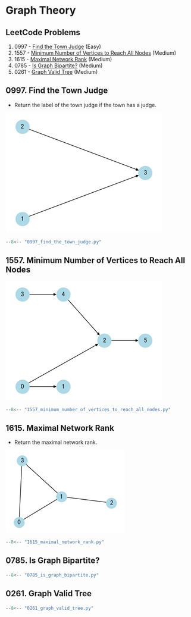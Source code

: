# Graph Theory

## LeetCode Problems

1. 0997 - [Find the Town Judge](https://leetcode.com/problems/find-the-town-judge/) (Easy)
2. 1557 - [Minimum Number of Vertices to Reach All Nodes](https://leetcode.com/problems/minimum-number-of-vertices-to-reach-all-nodes/) (Medium)
3. 1615 - [Maximal Network Rank](https://leetcode.com/problems/maximal-network-rank/) (Medium)
4. 0785 - [Is Graph Bipartite?](https://leetcode.com/problems/is-graph-bipartite/) (Medium)
5. 0261 - [Graph Valid Tree](https://leetcode.com/problems/graph-valid-tree/) (Medium)

## 0997. Find the Town Judge

- Return the label of the town judge if the town has a judge.

![0997](../imgs/0997.png)

```python
--8<-- "0997_find_the_town_judge.py"
```

## 1557. Minimum Number of Vertices to Reach All Nodes

![1557](../imgs/1557.png)

```python
--8<-- "1557_minimum_number_of_vertices_to_reach_all_nodes.py"
```

## 1615. Maximal Network Rank

- Return the maximal network rank.

![1615](../imgs/1615.png)

```python
--8<-- "1615_maximal_network_rank.py"
```

## 0785. Is Graph Bipartite?

```python
--8<-- "0785_is_graph_bipartite.py"
```

## 0261. Graph Valid Tree

```python
--8<-- "0261_graph_valid_tree.py"
```
